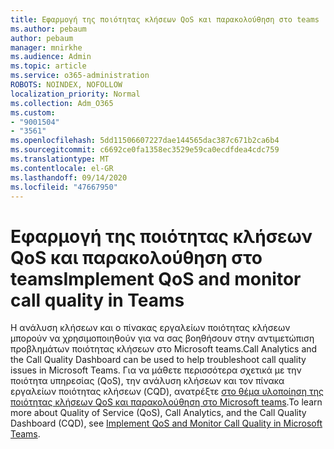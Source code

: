```yaml
---
title: Εφαρμογή της ποιότητας κλήσεων QoS και παρακολούθηση στο teams
ms.author: pebaum
author: pebaum
manager: mnirkhe
ms.audience: Admin
ms.topic: article
ms.service: o365-administration
ROBOTS: NOINDEX, NOFOLLOW
localization_priority: Normal
ms.collection: Adm_O365
ms.custom:
- "9001504"
- "3561"
ms.openlocfilehash: 5dd11506607227dae144565dac387c671b2ca6b4
ms.sourcegitcommit: c6692ce0fa1358ec3529e59ca0ecdfdea4cdc759
ms.translationtype: MT
ms.contentlocale: el-GR
ms.lasthandoff: 09/14/2020
ms.locfileid: "47667950"
---
```

# <a name="implement-qos-and-monitor-call-quality-in-teams"></a><span data-ttu-id="dd2c8-102">Εφαρμογή της ποιότητας κλήσεων QoS και παρακολούθηση στο teams</span><span class="sxs-lookup"><span data-stu-id="dd2c8-102">Implement QoS and monitor call quality in Teams</span></span>

<span data-ttu-id="dd2c8-103">Η ανάλυση κλήσεων και ο πίνακας εργαλείων ποιότητας κλήσεων μπορούν να χρησιμοποιηθούν για να σας βοηθήσουν στην αντιμετώπιση προβλημάτων ποιότητας κλήσεων στο Microsoft teams.</span><span class="sxs-lookup"><span data-stu-id="dd2c8-103">Call Analytics and the Call Quality Dashboard can be used to help troubleshoot call quality issues in Microsoft Teams.</span></span> <span data-ttu-id="dd2c8-104">Για να μάθετε περισσότερα σχετικά με την ποιότητα υπηρεσίας (QoS), την ανάλυση κλήσεων και τον πίνακα εργαλείων ποιότητας κλήσεων (CQD), ανατρέξτε [στο θέμα υλοποίηση της ποιότητας κλήσεων QoS και παρακολούθηση στο Microsoft teams](https://docs.microsoft.com/microsoftteams/monitor-call-quality-qos).</span><span class="sxs-lookup"><span data-stu-id="dd2c8-104">To learn more about Quality of Service (QoS), Call Analytics, and the Call Quality Dashboard (CQD), see [Implement QoS and Monitor Call Quality in Microsoft Teams](https://docs.microsoft.com/microsoftteams/monitor-call-quality-qos).</span></span> 
